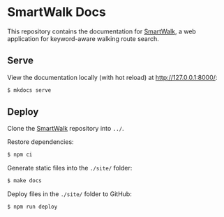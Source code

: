 # SmartWalk Docs

This repository contains the documentation for [SmartWalk](https://www.github.com/zhukovdm/smartwalk), a web application for keyword-aware walking route search.

## Serve

View the documentation locally (with hot reload) at http://127.0.0.1:8000/:

```bash
$ mkdocs serve
```

## Deploy

Clone the [SmartWalk](https://github.com/zhukovdm/smartwalk.git) repository into `../`.

Restore dependencies:

```bash
$ npm ci
```

Generate static files into the `./site/` folder:

```bash
$ make docs
```

Deploy files in the `./site/` folder to GitHub:

```bash
$ npm run deploy
```
